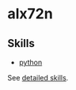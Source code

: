 # alx72n

## Skills

- [python](docs/detailed-skills.md#python-skills)

See [detailed skills](docs/detailed-skills.md#detailed-skills).
